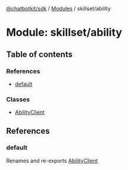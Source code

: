 [@chatbotkit/sdk](../README.md) / [Modules](../modules.md) / skillset/ability

# Module: skillset/ability

## Table of contents

### References

- [default](skillset_ability.md#default)

### Classes

- [AbilityClient](../classes/skillset_ability.AbilityClient.md)

## References

### default

Renames and re-exports [AbilityClient](../classes/skillset_ability.AbilityClient.md)
